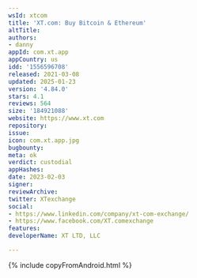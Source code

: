 ```yaml
---
wsId: xtcom
title: 'XT.com: Buy Bitcoin & Ethereum'
altTitle: 
authors:
- danny
appId: com.xt.app
appCountry: us
idd: '1556596708'
released: 2021-03-08
updated: 2025-01-23
version: '4.84.0'
stars: 4.1
reviews: 564
size: '184921088'
website: https://www.xt.com
repository: 
issue: 
icon: com.xt.app.jpg
bugbounty: 
meta: ok
verdict: custodial
appHashes: 
date: 2023-02-03
signer: 
reviewArchive: 
twitter: XTexchange
social:
- https://www.linkedin.com/company/xt-com-exchange/
- https://www.facebook.com/XT.comexchange
features: 
developerName: XT LTD, LLC

---
```


{% include copyFromAndroid.html %}
